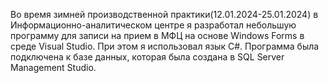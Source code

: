 Во время зимней производственной практики(12.01.2024-25.01.2024) в Информационно-аналитическом центре я разработал небольшую программу для записи на прием в МФЦ на основе Windows Forms в среде Visual Studio. При этом я использовал язык C#. Программа была подключена к базе данных, которая была создана в SQL Server Management Studio.
